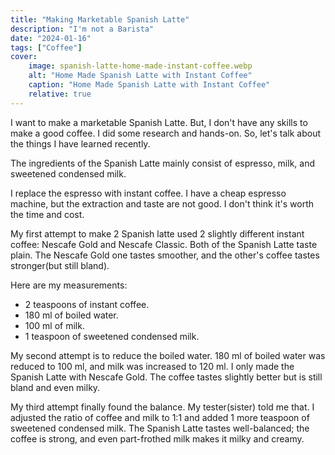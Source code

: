 ```yaml
---
title: "Making Marketable Spanish Latte"
description: "I'm not a Barista"
date: "2024-01-16"
tags: ["Coffee"]
cover:
    image: spanish-latte-home-made-instant-coffee.webp
    alt: "Home Made Spanish Latte with Instant Coffee"
    caption: "Home Made Spanish Latte with Instant Coffee"
    relative: true
---
```


I want to make a marketable Spanish Latte. But, I don't have any skills to make a good coffee. I did some research and hands-on. So, let's talk about the things I have learned recently.

The ingredients of the Spanish Latte mainly consist of espresso, milk, and sweetened condensed milk. 

I replace the espresso with instant coffee. I have a cheap espresso machine, but the extraction and taste are not good. I don't think it's worth the time and cost. 

My first attempt to make 2 Spanish latte used 2 slightly different instant coffee: Nescafe Gold and Nescafe Classic. Both of the Spanish Latte taste plain. The Nescafe Gold one tastes smoother, and the other's coffee tastes stronger(but still bland). 

Here are my measurements: 
- 2 teaspoons of instant coffee.
- 180 ml of boiled water.
- 100 ml of milk.
- 1 teaspoon of sweetened condensed milk.

My second attempt is to reduce the boiled water. 180 ml of boiled water was reduced to 100 ml, and milk was increased to 120 ml. I only made the Spanish Latte with Nescafe Gold. The coffee tastes slightly better but is still bland and even milky.

My third attempt finally found the balance. My tester(sister) told me that. I adjusted the ratio of coffee and milk to 1:1 and added 1 more teaspoon of sweetened condensed milk. The Spanish Latte tastes well-balanced; the coffee is strong, and even part-frothed milk makes it milky and creamy.

